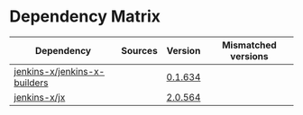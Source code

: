# Dependency Matrix

Dependency | Sources | Version | Mismatched versions
---------- | ------- | ------- | -------------------
[jenkins-x/jenkins-x-builders](https://github.com/jenkins-x/jenkins-x-builders) |  | [0.1.634]() | 
[jenkins-x/jx](https://github.com/jenkins-x/jx) |  | [2.0.564](https://github.com/jenkins-x/jx/releases/tag/v2.0.564) | 
